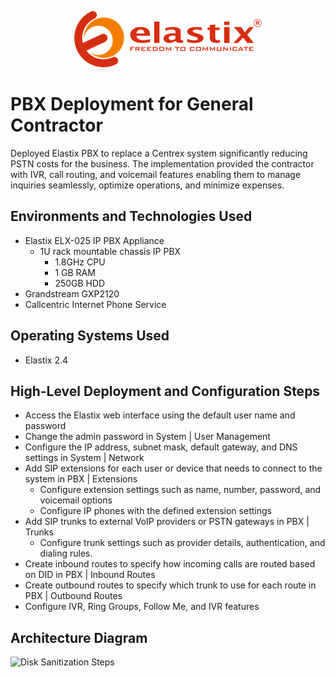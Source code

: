 <p align="center">
<img src="assets/elastix-logo.png" alt="Elastix Logo" />
</p>

# PBX Deployment for General Contractor
Deployed Elastix PBX to replace a Centrex system significantly reducing PSTN costs for the business. The implementation provided the contractor with IVR, call routing, and voicemail features enabling them to manage inquiries seamlessly, optimize operations, and minimize expenses.

## Environments and Technologies Used

- Elastix ELX-025 IP PBX Appliance
    - 1U rack mountable chassis IP PBX 
        - 1.8GHz CPU 
        - 1 GB RAM 
        - 250GB HDD
- Grandstream GXP2120
- Callcentric Internet Phone Service

## Operating Systems Used

- Elastix 2.4

## High-Level Deployment and Configuration Steps

- Access the Elastix web interface using the default user name and password
- Change the admin password in System | User Management
- Configure the IP address, subnet mask, default gateway, and DNS settings in System | Network
- Add SIP extensions for each user or device that needs to connect to the system in PBX | Extensions
   - Configure extension settings such as name, number, password, and voicemail options
   - Configure IP phones with the defined extension settings
- Add SIP trunks to external VoIP providers or PSTN gateways in PBX | Trunks
   - Configure trunk settings such as provider details, authentication, and dialing rules.
- Create inbound routes to specify how incoming calls are routed based on DID in PBX | Inbound Routes
- Create outbound routes to specify which trunk to use for each route in PBX | Outbound Routes
- Configure IVR, Ring Groups, Follow Me, and IVR features

<h2>Architecture Diagram</h2>

<p>
<img src="https://i.imgur.com/DJmEXEB.png" height="80%" width="80%" alt="Disk Sanitization Steps"/>
</p>
